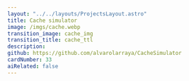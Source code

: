 ```yaml
---
layout: "../../layouts/ProjectsLayout.astro"
title: Cache simulator
image: /imgs/cache.webp
transition_image: cache_img
transition_title: cache_ttl
description: 
github: https://github.com/alvarolarraya/CacheSimulator
cardNumber: 33
aiRelated: false
---
```

